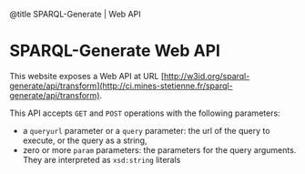 @title SPARQL-Generate | Web API

# SPARQL-Generate Web API

This website exposes a Web API at URL [http://w3id.org/sparql-generate/api/transform](http://ci.mines-stetienne.fr/sparql-generate/api/transform).

This API accepts `GET` and `POST` operations with the following parameters:

- a `queryurl` parameter or a `query` parameter: the url of the query to execute, or the query as a string,
- zero or more `param` parameters: the parameters for the query arguments. They are interpreted as `xsd:string` literals
